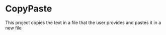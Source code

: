 # CopyPaste
This project copies  the text in a file that the user provides and pastes it in a new file
